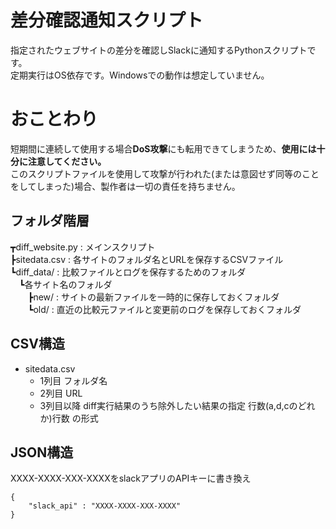 # 差分確認通知スクリプト

指定されたウェブサイトの差分を確認しSlackに通知するPythonスクリプトです。  
定期実行はOS依存です。Windowsでの動作は想定していません。

# おことわり

短期間に連続して使用する場合**DoS攻撃**にも転用できてしまうため、**使用には十分に注意してください。**  
このスクリプトファイルを使用して攻撃が行われた(または意図せず同等のことをしてしまった)場合、製作者は一切の責任を持ちません。

## フォルダ階層

┳diff_website.py : メインスクリプト  
┣sitedata.csv : 各サイトのフォルダ名とURLを保存するCSVファイル  
┗diff_data/ : 比較ファイルとログを保存するためのフォルダ  
&emsp;┗各サイト名のフォルダ  
&emsp;&emsp;┣new/ : サイトの最新ファイルを一時的に保存しておくフォルダ  
&emsp;&emsp;┗old/ : 直近の比較元ファイルと変更前のログを保存しておくフォルダ  

## CSV構造

- sitedata.csv
    - 1列目 フォルダ名
    - 2列目 URL
    - 3列目以降 diff実行結果のうち除外したい結果の指定 行数(a,d,cのどれか)行数 の形式

## JSON構造

XXXX-XXXX-XXX-XXXXをslackアプリのAPIキーに書き換え

```
{
    "slack_api" : "XXXX-XXXX-XXX-XXXX"
}
```
